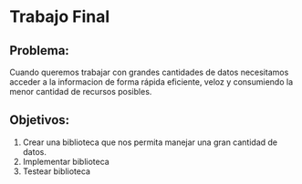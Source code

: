 # Trabajo Final
## Problema:
Cuando queremos trabajar con grandes cantidades de datos necesitamos acceder a la informacion de forma rápida eficiente, veloz y consumiendo la menor cantidad de recursos posibles.
## Objetivos:
1. Crear una biblioteca que nos permita manejar una gran cantidad de datos.
2. Implementar biblioteca 
3. Testear biblioteca 
